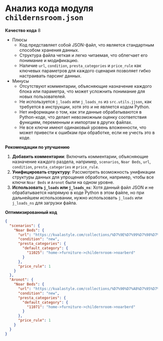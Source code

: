 # Анализ кода модуля `childernsroom.json`

**Качество кода**
8
-  Плюсы
    - Код представляет собой JSON-файл, что является стандартным способом хранения данных.
    - Структура файла четкая и легко читаемая, что облегчает его понимание и модификацию.
    - Наличие `url`, `condition`, `presta_categories` и `price_rule` как ключевых параметров для каждого сценария позволяет гибко настраивать парсинг данных.
-  Минусы
    - Отсутствуют комментарии, объясняющие назначение каждого блока или параметра, что может усложнить понимание для новых пользователей.
    - Не используется `j_loads` или `j_loads_ns` из `src.utils.jjson`, как требуется в инструкции, хотя это и не является кодом Python.
    - Нет информации о том, как эти данные обрабатываются в Python-коде, что делает невозможным оценку соответствия функциям, переменным и импортам в других файлах.
    - Не все ключи имеют одинаковый уровень вложенности, что может привести к ошибкам при обработке, если не учесть это в коде.

**Рекомендации по улучшению**
1. **Добавить комментарии**: Включить комментарии, объясняющие назначение каждого раздела, например, `scenarios`, `Noar Beds`, `url`, `condition`, `presta_categories` и `price_rule`.
2. **Унифицировать структуру**: Рассмотреть возможность унификации структуры данных для упрощения обработки, например, чтобы все ключи `Noar Beds` и `Aronot` были на одном уровне.
3. **Использовать `j_loads` или `j_loads_ns`**: Хотя данный файл JSON и не обрабатывается напрямую в коде Python в этом файле, но при дальнейшем использовании, нужно использовать `j_loads` или `j_loads_ns` для загрузки файла.

**Оптимизированный код**
```json
{
  "scenarios": {
    "Noar Beds": {
      "url": "https://kualastyle.com/collections/%D7%9E%D7%99%D7%98%D7%95%D7%AA-%D7%A0%D7%95%D7%A2%D7%A8",
      "condition": "new",
      "presta_categories": {
        "default_category": {
          "11025": "home->furniture->childernroom->noarberd"
        }
      },
      "price_rule": 1
    }
  },
  "Aronot": {
    "Noar Beds": {
      "url": "https://kualastyle.com/collections/%D7%90%D7%A8%D7%95%D7%A0%D7%95%D7%AA-%D7%97%D7%93%D7%A8%D7%99-%D7%99%D7%9C%D7%93%D7%99%D7%9D",
      "condition": "new",
      "presta_categories": {
        "default_category": {
          "11071": "home->furniture->childernroom->noarberd"
        }
      },
      "price_rule": 1
    }
  }
}
```
